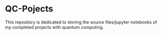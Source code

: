 # QC-Pojects
This repository is dedicated to storing the source files/jupyter notebooks of my completed projects with quantum computing.

